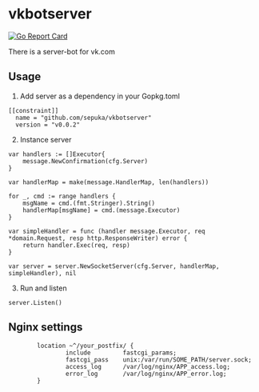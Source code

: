 # vkbotserver
[![Go Report Card](https://goreportcard.com/badge/github.com/Sepuka/vkbotserver)](https://goreportcard.com/report/github.com/Sepuka/vkbotserver)

There is a server-bot for vk.com

## Usage
1. Add server as a dependency in your Gopkg.toml

```
[[constraint]]
  name = "github.com/sepuka/vkbotserver"
  version = "v0.0.2"
```
  
2. Instance server

```
var handlers := []Executor{
    message.NewConfirmation(cfg.Server)
}

var handlerMap = make(message.HandlerMap, len(handlers))

for _, cmd := range handlers {
    msgName = cmd.(fmt.Stringer).String()
    handlerMap[msgName] = cmd.(message.Executor)
}

var simpleHandler = func (handler message.Executor, req *domain.Request, resp http.ResponseWriter) error {
    return handler.Exec(req, resp)
}

var server = server.NewSocketServer(cfg.Server, handlerMap, simpleHandler), nil
```

3. Run and listen

```
server.Listen()
```

## Nginx settings

```
        location ~^/your_postfix/ {
                include         fastcgi_params;
                fastcgi_pass    unix:/var/run/SOME_PATH/server.sock;
                access_log      /var/log/nginx/APP_access.log;
                error_log       /var/log/nginx/APP_error.log;
        }
```
